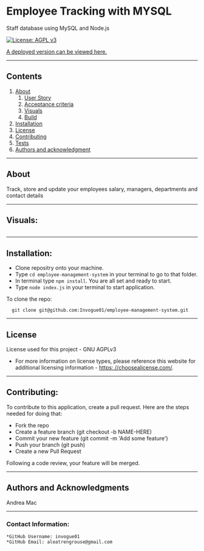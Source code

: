 
  
  # Employee Tracking with MYSQL

  Staff database using MySQL and Node.js

  [![License: AGPL v3](https://img.shields.io/badge/License-AGPL%20v3-blue.svg)](https://www.gnu.org/licenses/agpl-3.0)

  [A deployed version can be viewed here.](https://github.com/Invogue01/employee-management-system)
  
---
  ## Contents

  1. [About](#about)
      1. [User Story](#user%20story)
      2. [Acceptance criteria](#acceptance%20criteria)
      3. [Visuals](#visuals)
      4. [Build](#build)
  2. [Installation](#installation)
  3. [License](#license)
  4. [Contributing](#contributing)
  5. [Tests](#tests)
  6. [Authors and acknowledgment](#authors%20and%20acknowledgment)

---
  ## About

  Track, store and update your employees salary, managers, departments and contact details
  
  
---
  ## Visuals:

  ![]()

---

  ## Installation:
  * Clone repositry onto your machine. 
  * Type `cd employee-management-system` in your terminal to go to that folder. 
  * In terminal type `npm install`. You are all set and ready to start. 
  * Type `node index.js` in your terminal to start application.

  To clone the repo:
  
      git clone git@github.com:Invogue01/employee-management-system.git
  
---

  ## License
  License used for this project - GNU AGPLv3
  * For more information on license types, please reference this website
  for additional licensing information - [https: //choosealicense.com/](https://choosealicense.com/).

---

  ## Contributing:
  
  To contribute to this application, create a pull request.
  Here are the steps needed for doing that:
  - Fork the repo
  - Create a feature branch (git checkout -b NAME-HERE)
  - Commit your new feature (git commit -m 'Add some feature')
  - Push your branch (git push)
  - Create a new Pull Request

  Following a code review, your feature will be merged.

---

  ## Authors and Acknowledgments
  Andrea Mac

---

  ### Contact Information:
    *GitHub Username: invogue01
    *GitHub Email: aleatrengrouse@gmail.com
  
